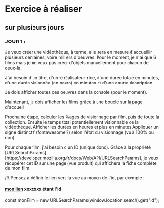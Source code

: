 # Exercice à réaliser
## sur plusieurs jours

### JOUR 1 :

Je veux créer une vidéothèque, à terme, elle sera en mesure d'accueillir plusieurs centaines, voire milliers d'oeuvres. Pour le moment, je n'ai que 6 films mais je ne veux pas créer d'objets manuellement pour chacun de ceux-là.

J'ai besoin d'un titre, d'un-e réalisateur-rice, d'une durée totale en minutes, d'une durée visionnée (en cours) en minutes et d'une courte description.

Je dois afficher toutes ces oeuvres dans la console (pour le moment).

Maintenant, je dois afficher les films grâce à une boucle sur la page d'accueil


Prochaine étape, calculer les %ages de visionnage par film, puis de toute la collection. Ensuite le temps total potentiellement visionnable de la vidéothéque.
Afficher les durées en heures et plus en minutes
Appliquer un signe distinctif (fontawesome ?) selon l'état du visionnage (vu à 100% ou non)

Pour chaque film, j'ai besoin d'un ID (unique donc). Grâce à la propriété [URLSearchParams][https://developer.mozilla.org/fr/docs/Web/API/URLSearchParams], je veux récupérer cet ID sur une page (vue produit) qui affichera la fiche complète de mon film. 

/!\ Pensez à définir le lien vers la vue au moyen de l'id, par exemple :
#### <a href="fiche-film.html?xxxxxxxxx>">mon lien</a> xxxxxxx étant l'id

const monFilm = new URLSearchParams(window.location.search).get("id");